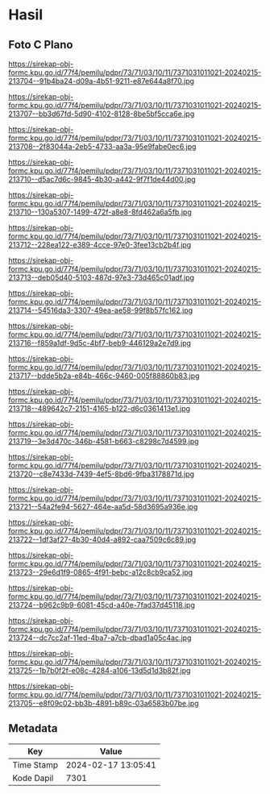 # Hasil

## Foto C Plano

https://sirekap-obj-formc.kpu.go.id/77f4/pemilu/pdpr/73/71/03/10/11/7371031011021-20240215-213704--91b4ba24-d09a-4b51-9211-e87e644a8f70.jpg

https://sirekap-obj-formc.kpu.go.id/77f4/pemilu/pdpr/73/71/03/10/11/7371031011021-20240215-213707--bb3d67fd-5d90-4102-8128-8be5bf5cca6e.jpg

https://sirekap-obj-formc.kpu.go.id/77f4/pemilu/pdpr/73/71/03/10/11/7371031011021-20240215-213708--2f83044a-2eb5-4733-aa3a-95e9fabe0ec6.jpg

https://sirekap-obj-formc.kpu.go.id/77f4/pemilu/pdpr/73/71/03/10/11/7371031011021-20240215-213710--d5ac7d6c-9845-4b30-a442-9f7f1de44d00.jpg

https://sirekap-obj-formc.kpu.go.id/77f4/pemilu/pdpr/73/71/03/10/11/7371031011021-20240215-213710--130a5307-1499-472f-a8e8-8fd462a6a5fb.jpg

https://sirekap-obj-formc.kpu.go.id/77f4/pemilu/pdpr/73/71/03/10/11/7371031011021-20240215-213712--228ea122-e389-4cce-97e0-3fee13cb2b4f.jpg

https://sirekap-obj-formc.kpu.go.id/77f4/pemilu/pdpr/73/71/03/10/11/7371031011021-20240215-213713--deb05d40-5103-487d-97e3-73d465c01adf.jpg

https://sirekap-obj-formc.kpu.go.id/77f4/pemilu/pdpr/73/71/03/10/11/7371031011021-20240215-213714--54516da3-3307-49ea-ae58-99f8b57fc162.jpg

https://sirekap-obj-formc.kpu.go.id/77f4/pemilu/pdpr/73/71/03/10/11/7371031011021-20240215-213716--f859a1df-9d5c-4bf7-beb9-446129a2e7d9.jpg

https://sirekap-obj-formc.kpu.go.id/77f4/pemilu/pdpr/73/71/03/10/11/7371031011021-20240215-213717--bdde5b2a-e84b-466c-9460-005f88860b83.jpg

https://sirekap-obj-formc.kpu.go.id/77f4/pemilu/pdpr/73/71/03/10/11/7371031011021-20240215-213718--489642c7-2151-4165-b122-d6c0361413e1.jpg

https://sirekap-obj-formc.kpu.go.id/77f4/pemilu/pdpr/73/71/03/10/11/7371031011021-20240215-213719--3e3d470c-346b-4581-b663-c8298c7d4599.jpg

https://sirekap-obj-formc.kpu.go.id/77f4/pemilu/pdpr/73/71/03/10/11/7371031011021-20240215-213720--c8e7433d-7439-4ef5-8bd6-9fba3178871d.jpg

https://sirekap-obj-formc.kpu.go.id/77f4/pemilu/pdpr/73/71/03/10/11/7371031011021-20240215-213721--54a2fe94-5627-464e-aa5d-58d3695a936e.jpg

https://sirekap-obj-formc.kpu.go.id/77f4/pemilu/pdpr/73/71/03/10/11/7371031011021-20240215-213722--1df3af27-4b30-40d4-a892-caa7509c6c89.jpg

https://sirekap-obj-formc.kpu.go.id/77f4/pemilu/pdpr/73/71/03/10/11/7371031011021-20240215-213723--29e6d1f9-0865-4f91-bebc-a12c8cb9ca52.jpg

https://sirekap-obj-formc.kpu.go.id/77f4/pemilu/pdpr/73/71/03/10/11/7371031011021-20240215-213724--b962c9b9-6081-45cd-a40e-7fad37d45118.jpg

https://sirekap-obj-formc.kpu.go.id/77f4/pemilu/pdpr/73/71/03/10/11/7371031011021-20240215-213724--dc7cc2af-11ed-4ba7-a7cb-dbad1a05c4ac.jpg

https://sirekap-obj-formc.kpu.go.id/77f4/pemilu/pdpr/73/71/03/10/11/7371031011021-20240215-213725--1b7b0f2f-e08c-4284-a106-13d5d1d3b82f.jpg

https://sirekap-obj-formc.kpu.go.id/77f4/pemilu/pdpr/73/71/03/10/11/7371031011021-20240215-213705--e8f09c02-bb3b-4891-b89c-03a6583b07be.jpg


## Metadata

| Key        | Value               |
| ---------- | ------------------- |
| Time Stamp | 2024-02-17 13:05:41 |
| Kode Dapil | 7301                |



